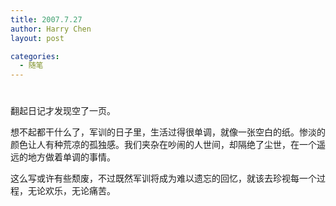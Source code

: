```yaml
---
title: 2007.7.27
author: Harry Chen
layout: post

categories:
  - 随笔
---
```

# 

翻起日记才发现空了一页。

想不起都干什么了，军训的日子里，生活过得很单调，就像一张空白的纸。惨淡的颜色让人有种荒凉的孤独感。我们夹杂在吵闹的人世间，却隔绝了尘世，在一个遥远的地方做着单调的事情。

这么写或许有些颓废，不过既然军训将成为难以遗忘的回忆，就该去珍视每一个过程，无论欢乐，无论痛苦。
